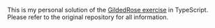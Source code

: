 This is my personal solution of the [GildedRose exercise](https://github.com/emilybache/GildedRose-Refactoring-Kata) in TypeScript. Please refer to the original repository for all information.